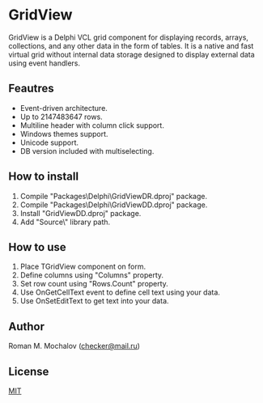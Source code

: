 # GridView

GridView is a Delphi VCL grid component for displaying records, arrays, collections, and any other data in the form of tables. It is a native and fast virtual grid without internal data storage designed to display external data using event handlers.


## Feautres

- Event-driven architecture.
- Up to 2147483647 rows.
- Multiline header with column click support.
- Windows themes support.
- Unicode support.
- DB version included with multiselecting.


## How to install

1. Compile "Packages\Delphi\GridViewDR.dproj" package.
2. Compile "Packages\Delphi\GridViewDD.dproj" package.
3. Install "GridViewDD.dproj" package.
4. Add "Source\\" library path.


## How to use

1. Place TGridView component on form.
2. Define columns using "Columns" property.
3. Set row count using "Rows.Count" property.
4. Use OnGetCellText event to define cell text using your data.
5. Use OnSetEditText to get text into your data.


## Author

Roman M. Mochalov (<checker@mail.ru>)


## License

[MIT](https://github.com/checker2/GridView/blob/master/LICENSE)
